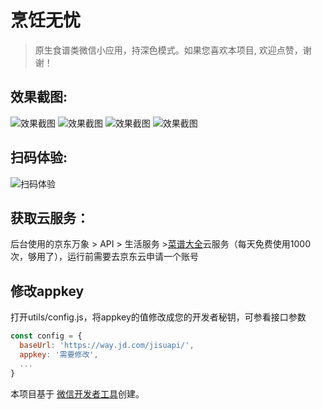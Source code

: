 # 烹饪无忧

> 原生食谱类微信小应用，持深色模式。如果您喜欢本项目, 欢迎点赞，谢谢！

## 效果截图:
![效果截图](https://github.com/51fe/wx-cusine/blob/master/snapshots/home.jpg?raw=true)
![效果截图](https://github.com/51fe/wx-cusine/blob/master/snapshots/detail.jpg?raw=true)
![效果截图](https://github.com/51fe/wx-cusine/blob/master/snapshots/category.jpg?raw=true)
![效果截图](https://github.com/51fe/wx-cusine/blob/master/snapshots/home-dark.jpg?raw=true)

## 扫码体验:
![扫码体验](https://github.com/51fe/wx-cusine/blob/master/snapshots/qr-code.jpg?raw=true)

## 获取云服务：
后台使用的京东万象 > API > 生活服务 >[菜谱大全](https://wx.jdcloud.com/market/datas/26/11072)云服务（每天免费使用1000次，够用了），运行前需要去京东云申请一个账号

## 修改appkey
打开utils/config.js，将appkey的值修改成您的开发者秘钥，可参看接口参数

``` js
const config = {
  baseUrl: 'https://way.jd.com/jisuapi/',
  appkey: '需要修改',
  ...
}
```

本项目基于 [微信开发者工具](https://developers.weixin.qq.com/miniprogram/dev/devtools/devtools.html)创建。
